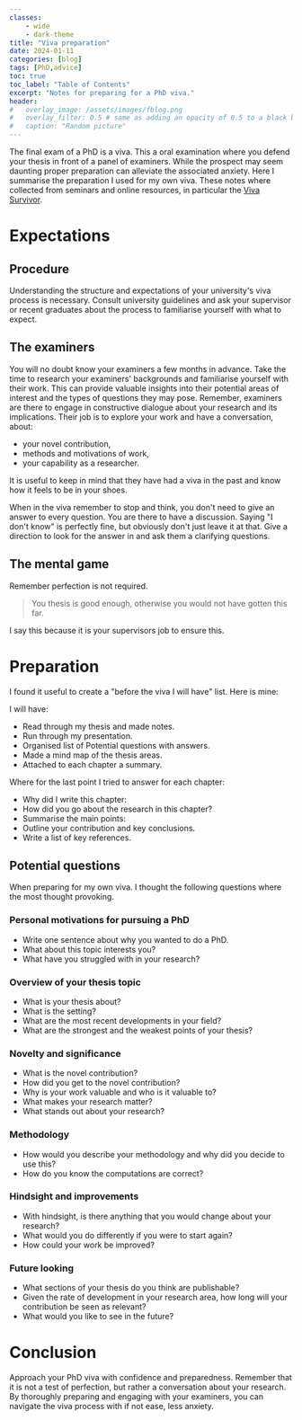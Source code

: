 ```yaml
---
classes: 
    - wide
    - dark-theme
title: "Viva preparation"
date: 2024-01-11
categories: [blog]
tags: [PhD,advice]
toc: true
toc_label: "Table of Contents"
excerpt: "Notes for preparing for a PhD viva."
header:
#   overlay_image: /assets/images/fblog.png
#   overlay_filter: 0.5 # same as adding an opacity of 0.5 to a black background
#   caption: "Random picture"
---
```


The final exam of a PhD is a viva. This a oral examination where you defend your thesis in front of a panel of examiners. While the prospect may seem daunting proper preparation can alleviate the associated anxiety. Here I summarise the preparation I used for my own viva. These notes where collected from seminars and online resources, in particular the [Viva Survivor](http://www.nathanryder.co.uk/courses/viva-survivor/).

# Expectations

## Procedure

Understanding the structure and expectations of your university's viva process is necessary. Consult university guidelines and ask your supervisor or recent graduates about the process to familiarise yourself with what to expect. 

## The examiners

You will no doubt know your examiners a few months in advance. Take the time to research your examiners' backgrounds and familiarise yourself with their work. This can provide valuable insights into their potential areas of interest and the types of questions they may pose. Remember, examiners are there to engage in constructive dialogue about your research and its implications. Their job is to explore your work and have a conversation, about:

- your novel contribution,
- methods and motivations of work,
- your capability as a researcher.

It is useful to keep in mind that they have had a viva in the past and know how it feels to be in your shoes.

When in the viva remember to stop and think, you don't need to give an answer to every question. You are there to have a discussion. Saying "I don't know" is perfectly fine, but obviously don't just leave it at that. Give a direction to look for the answer in and ask them a clarifying questions.

## The mental game

Remember perfection is not required. 

> You thesis is good enough, otherwise you would not have gotten this far. 

I say this because it is your supervisors job to ensure this.
# Preparation

I found it useful to create a "before the viva I will have" list. Here is mine:

I will have:
- Read through my thesis and made notes.
- Run through my presentation.
- Organised list of Potential questions with answers.
- Made a mind map of the thesis areas.
- Attached to each chapter a summary.

Where for the last point I tried to answer for each chapter:

- Why did I write this chapter:
- How did you go about the research in this chapter? 
- Summarise the main points:
- Outline your contribution and key conclusions.
- Write a list of key references.

## Potential questions

When preparing for my own viva. I thought the following questions where the most thought provoking.

### Personal motivations for pursuing a PhD

- Write one sentence about why you wanted to do a PhD.
- What about this topic interests you?
- What have you struggled with in your research?

### Overview of your thesis topic

- What is your thesis about? 
- What is the setting?
- What are the most recent developments in your field? 
- What are the strongest and the weakest points of your thesis?

### Novelty and significance

- What is the novel contribution? 
- How did you get to the novel contribution?
- Why is your work valuable and who is it valuable to? 
- What makes your research matter?
- What stands out about your research?

### Methodology

- How would you describe your methodology and why did you decide to use this?
- How do you know the computations are correct?

### Hindsight and improvements

- With hindsight, is there anything that you would change about your research?
- What would you do differently if you were to start again?
- How could your work be improved?

### Future looking

- What sections of your thesis do you think are publishable?
- Given the rate of development in your research area, how long will your contribution be seen as relevant?
- What would you like to see in the future?

# Conclusion

Approach your PhD viva with confidence and preparedness. Remember that it is not a test of perfection, but rather a conversation about your research. By thoroughly preparing and engaging with your examiners, you can navigate the viva process with if not ease, less anxiety.